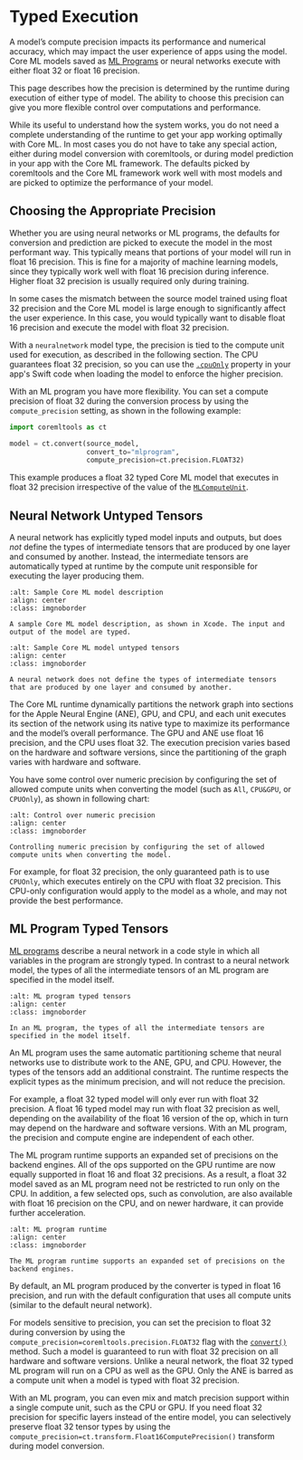 # Typed Execution

A model’s compute precision impacts its performance and numerical accuracy, which may impact the user experience of apps using the model. Core ML models saved as [ML Programs](ml-programs) or neural networks execute with either float 32 or float 16 precision. 

This page describes how the precision is determined by the runtime during execution of either type of model. The ability to choose this precision can give you more flexible control over computations and performance.

While its useful to understand how the system works, you do not need a complete understanding of the runtime to get your app working optimally with Core ML. In most cases you do not have to take any special action, either during model conversion with coremltools, or during model prediction in your app with the Core ML framework. The defaults picked by coremltools and the Core ML framework work well with most models and are picked to optimize the performance of your model.

## Choosing the Appropriate Precision

Whether you are using neural networks or ML programs, the defaults for conversion and prediction are picked to execute the model in the most performant way. This typically means that portions of your model will run in float 16 precision. This is fine for a majority of machine learning models, since they typically work well with float 16 precision during inference. Higher float 32 precision is usually required only during training. 

In some cases the mismatch between the source model trained using float 32 precision and the Core ML model is large enough to significantly affect the user experience. In this case, you would typically want to disable float 16 precision and execute the model with float 32 precision.

With a `neuralnetwork` model type, the precision is tied to the compute unit used for execution, as described in the following section. The CPU guarantees float 32 precision, so you can use the [`.cpuOnly`](https://developer.apple.com/documentation/coreml/mlcomputeunits/cpuonly) property in your app's Swift code when loading the model to enforce the higher precision. 

With an ML program you have more flexibility. You can set a compute precision of float 32 during the conversion process by using the `compute_precision` setting, as shown in the following example:

```python
import coremltools as ct

model = ct.convert(source_model, 
                   convert_to="mlprogram", 
                   compute_precision=ct.precision.FLOAT32)
```

This example produces a float 32 typed Core ML model that executes in float 32 precision irrespective of the value of the [`MLComputeUnit`](https://developer.apple.com/documentation/coreml/mlcomputeunits).

## Neural Network Untyped Tensors

A neural network has explicitly typed model inputs and outputs, but does _not_ define the types of intermediate tensors that are produced by one layer and consumed by another. Instead, the intermediate tensors are automatically typed at runtime by the compute unit responsible for executing the layer producing them. 

```{figure} images/input-output-xcode.png
:alt: Sample Core ML model description
:align: center
:class: imgnoborder

A sample Core ML model description, as shown in Xcode. The input and output of the model are typed.
```

```{figure} images/neural-net-untyped-tensors.png
:alt: Sample Core ML model untyped tensors
:align: center
:class: imgnoborder

A neural network does not define the types of intermediate tensors that are produced by one layer and consumed by another.
```

The Core ML runtime dynamically partitions the network graph into sections for the Apple Neural Engine (ANE), GPU, and CPU, and each unit executes its section of the network using its native type to maximize its performance and the model’s overall performance. The GPU and ANE use float 16 precision, and the CPU uses float 32. The execution precision varies based on the hardware and software versions, since the partitioning of the graph varies with hardware and software. 

You have some control over numeric precision by configuring the set of allowed compute units when converting the model (such as `All`, `CPU&GPU`, or `CPUOnly`), as shown in following chart:


```{figure} images/neural-net-control-precision2.png
:alt: Control over numeric precision
:align: center
:class: imgnoborder

Controlling numeric precision by configuring the set of allowed compute units when converting the model.
```

For example, for float 32 precision, the only guaranteed path is to use `CPUOnly`, which executes entirely on the CPU with float 32 precision. This CPU-only configuration would apply to the model as a whole, and may not provide the best performance.

## ML Program Typed Tensors

[ML programs](ml-programs) describe a neural network in a code style in which all variables in the program are strongly typed. In contrast to a neural network model, the types of all the intermediate tensors of an ML program are specified in the model itself.


```{figure} images/ml-program-typed-tensors.png
:alt: ML program typed tensors
:align: center
:class: imgnoborder

In an ML program, the types of all the intermediate tensors are specified in the model itself.
```

An ML program uses the same automatic partitioning scheme that neural networks use to distribute work to the ANE, GPU, and CPU. However, the types of the tensors add an additional constraint. The runtime respects the explicit types as the minimum precision, and will not reduce the precision. 

For example, a float 32 typed model will only ever run with float 32 precision. A float 16 typed model may run with float 32 precision as well, depending on the availability of the float 16 version of the op, which in turn may depend on the hardware and software versions. With an ML program, the precision and compute engine are independent of each other.

The ML program runtime supports an expanded set of precisions on the backend engines. All of the ops supported on the GPU runtime are now equally supported in float 16 and float 32 precisions. As a result, a float 32 model saved as an ML program need not be restricted to run only on the CPU. In addition, a few selected ops, such as convolution, are also available with float 16 precision on the CPU, and on newer hardware, it can provide further acceleration.


```{figure} images/ml-program-runtime.png
:alt: ML program runtime
:align: center
:class: imgnoborder

The ML program runtime supports an expanded set of precisions on the backend engines.
```

By default, an ML program produced by the converter is typed in float 16 precision, and run with the default configuration that uses all compute units (similar to the default neural network).

For models sensitive to precision, you can set the precision to float 32 during conversion by using the `compute_precision=coremltools.precision.FLOAT32` flag with the [`convert()`](https://apple.github.io/coremltools/source/coremltools.converters.convert.html#module-coremltools.converters._converters_entry) method. Such a model is guaranteed to run with float 32 precision on all hardware and software versions. Unlike a neural network, the float 32 typed ML program will run on a CPU as well as the GPU. Only the ANE is barred as a compute unit when a model is typed with float 32 precision. 

With an ML program, you can even mix and match precision support within a single compute unit, such as the CPU or GPU. If you need float 32 precision for specific layers instead of the entire model, you can selectively preserve float 32 tensor types by using the `compute_precision=ct.transform.Float16ComputePrecision()` transform during model conversion.

